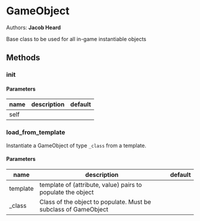 # GameObject
Authors: **Jacob Heard**

Base class to be used for all in-game instantiable objects 

## Methods


### __init__




#### Parameters
name | description | default
--- | --- | ---
self |  | 





### load_from_template


Instantiate a GameObject of type `_class` from a template. 

#### Parameters
name | description | default
--- | --- | ---
template | template of (attribute, value) pairs to populate the object | 
_class | Class of the object to populate. Must be subclass of GameObject | 





